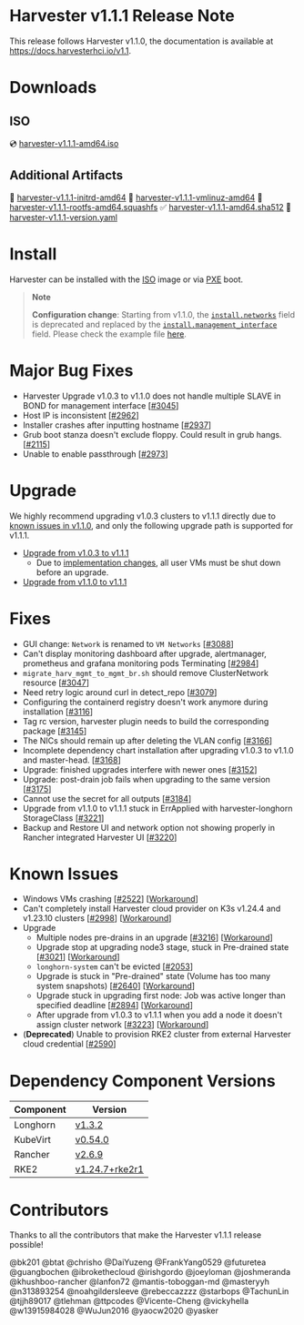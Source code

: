 # Harvester v1.1.1 Release Note

This release follows Harvester v1.1.0, the documentation is available at https://docs.harvesterhci.io/v1.1.

# Downloads

## ISO
:cd: [harvester-v1.1.1-amd64.iso](https://releases.rancher.com/harvester/v1.1.1/harvester-v1.1.1-amd64.iso)

## Additional Artifacts
:file_folder: [harvester-v1.1.1-initrd-amd64](https://releases.rancher.com/harvester/v1.1.1/harvester-v1.1.1-initrd-amd64)
:file_folder: [harvester-v1.1.1-vmlinuz-amd64](https://releases.rancher.com/harvester/v1.1.1/harvester-v1.1.1-vmlinuz-amd64)
:file_folder: [harvester-v1.1.1-rootfs-amd64.squashfs](https://releases.rancher.com/harvester/v1.1.1/harvester-v1.1.1-rootfs-amd64.squashfs)
:white_check_mark: [harvester-v1.1.1-amd64.sha512](https://releases.rancher.com/harvester/v1.1.1/harvester-v1.1.1-amd64.sha512)
:memo:  [harvester-v1.1.1-version.yaml](https://releases.rancher.com/harvester/v1.1.1/version.yaml)

# Install
Harvester can be installed with the [ISO](https://docs.harvesterhci.io/v1.1/install/iso-install/) image or via [PXE](https://docs.harvesterhci.io/v1.1/install/pxe-boot-install/) boot.

> **Note**
>
> **Configuration change**: 
> Starting from v1.1.0, the [`install.networks`](https://docs.harvesterhci.io/v1.0/install/harvester-configuration#installnetworks) field is deprecated and replaced by the [`install.management_interface`](https://docs.harvesterhci.io/v1.1/install/harvester-configuration#installmanagement_interface) field. Please check the example file [here](https://github.com/harvester/ipxe-examples/blob/55dab7661a5c14fdf7a8da52b35e40c349f0d03c/general/config-create.yaml#L13-L20).
 

# Major Bug Fixes
* Harvester Upgrade v1.0.3 to v1.1.0 does not handle multiple SLAVE in BOND for management interface [[#3045](https://github.com/harvester/harvester/issues/3045)]
* Host IP is inconsistent [[#2962](https://github.com/harvester/harvester/issues/2962)]
* Installer crashes after inputting hostname [[#2937](https://github.com/harvester/harvester/issues/2937)]
* Grub boot stanza doesn't exclude floppy. Could result in grub hangs. [[#2115](https://github.com/harvester/harvester/issues/2115)]
* Unable to enable passthrough [[#2973](https://github.com/harvester/harvester/issues/2973)]

# Upgrade
We highly recommend upgrading v1.0.3 clusters to v1.1.1 directly due to [known issues in v1.1.0](https://docs.harvesterhci.io/v1.1/upgrade/previous-releases/v1-0-3-to-v1-1-0), and only the following upgrade path is supported for v1.1.1.
* [Upgrade from v1.0.3 to v1.1.1](https://docs.harvesterhci.io/v1.1/upgrade/automatic/)
  * Due to [implementation changes](https://github.com/harvester/harvester/issues/2236), all user VMs must be shut down before an upgrade.
* [Upgrade from v1.1.0 to v1.1.1](https://docs.harvesterhci.io/v1.1/upgrade/automatic/)

# Fixes
* GUI change: `Network` is renamed to `VM Networks` [[#3088](https://github.com/harvester/harvester/issues/3088)]
* Can't display monitoring dashboard after upgrade, alertmanager, prometheus and grafana monitoring pods Terminating [[#2984](https://github.com/harvester/harvester/issues/2984)]
* `migrate_harv_mgmt_to_mgmt_br.sh` should remove ClusterNetwork resource [[#3047](https://github.com/harvester/harvester/issues/3047)]
* Need retry logic around curl in detect_repo [[#3079](https://github.com/harvester/harvester/issues/3079)]
* Configuring the containerd registry doesn't work anymore during installation [[#3116](https://github.com/harvester/harvester/issues/3116)]
* Tag rc version, harvester plugin needs to build the corresponding package [[#3145](https://github.com/harvester/harvester/issues/3145)]
* The NICs should remain up after deleting the VLAN config [[#3166](https://github.com/harvester/harvester/issues/3166)]
* Incomplete dependency chart installation after upgrading v1.0.3 to v1.1.0 and master-head. [[#3168](https://github.com/harvester/harvester/issues/3168)]
* Upgrade: finished upgrades interfere with newer ones [[#3152](https://github.com/harvester/harvester/issues/3152)]
* Upgrade: post-drain job fails when upgrading to the same version [[#3175](https://github.com/harvester/harvester/issues/3175)]
* Cannot use the secret for all outputs [[#3184](https://github.com/harvester/harvester/issues/3184)]
* Upgrade from v1.1.0 to v1.1.1 stuck in ErrApplied with harvester-longhorn StorageClass [[#3221](https://github.com/harvester/harvester/issues/3221)]
* Backup and Restore UI and network option not showing properly in Rancher integrated Harvester UI [[#3220](https://github.com/harvester/harvester/issues/3220)]

# Known Issues
* Windows VMs crashing [[#2522](https://github.com/harvester/harvester/issues/2522)] [[Workaround](https://github.com/harvester/harvester/issues/2522#issuecomment-1202236792)]
* Can't completely install Harvester cloud provider on K3s v1.24.4 and v1.23.10 clusters [[#2998](https://github.com/harvester/harvester/issues/2998)] [[Workaround](https://github.com/harvester/harvester/issues/2998#issuecomment-1315024315)]
* Upgrade
  * Multiple nodes pre-drains in an upgrade [[#3216](https://github.com/harvester/harvester/issues/3216)] [[Workaround](https://github.com/harvester/harvester/issues/3216#issuecomment-1328607004)]
  * Upgrade stop at upgrading node3 stage, stuck in Pre-drained state [[#3021](https://github.com/harvester/harvester/issues/3021)] [[Workaround](https://github.com/harvester/harvester/issues/3021#issuecomment-1288747614)]
  * `longhorn-system` can't be evicted [[#2053](https://github.com/harvester/harvester/issues/2053)]
  * Upgrade is stuck in "Pre-drained" state (Volume has too many system snapshots) [[#2640](https://github.com/harvester/harvester/issues/2640)] [[Workaround](https://docs.harvesterhci.io/v1.1/upgrade/previous-releases/v1-0-2-to-v1-0-3/#3-an-upgrade-is-stuck-a-node-is-in-pre-drained-state-case-2)]
  * Upgrade stuck in upgrading first node: Job was active longer than specified deadline [[#2894](https://github.com/harvester/harvester/issues/2894)] [[Workaround](https://github.com/harvester/harvester/issues/2894#issuecomment-1274069690)]
  * After upgrade from v1.0.3 to v1.1.1 when you add a node it doesn't assign cluster network [[#3223](https://github.com/harvester/harvester/issues/3223)] [[Workaround](https://github.com/harvester/harvester/issues/3223#issuecomment-1331854544)]
* (**Deprecated**) Unable to provision RKE2 cluster from external Harvester cloud credential [[#2590](https://github.com/harvester/harvester/issues/2590)]


# Dependency Component Versions
| Component | Version |
| ------ | ---------|
| Longhorn | [v1.3.2](https://github.com/longhorn/longhorn/releases/tag/v1.3.2) |
| KubeVirt | [v0.54.0](https://github.com/kubevirt/kubevirt/releases/tag/v0.54.0) |
| Rancher | [v2.6.9](https://github.com/rancher/rancher/releases/tag/v2.6.9) |
| RKE2 | [v1.24.7+rke2r1](https://github.com/rancher/rke2/releases/tag/v1.24.7%2Brke2r1) |

# Contributors
Thanks to all the contributors that make the Harvester v1.1.1 release possible!

@bk201
@btat
@chrisho
@DaiYuzeng
@FrankYang0529
@futuretea
@guangbochen
@ibrokethecloud
@irishgordo
@joeyloman
@joshmeranda
@khushboo-rancher
@lanfon72
@mantis-toboggan-md
@masteryyh
@n313893254
@noahgildersleeve
@rebeccazzzz
@starbops
@TachunLin
@tjjh89017
@tlehman
@ttpcodes
@Vicente-Cheng
@vickyhella
@w13915984028
@WuJun2016
@yaocw2020
@yasker
